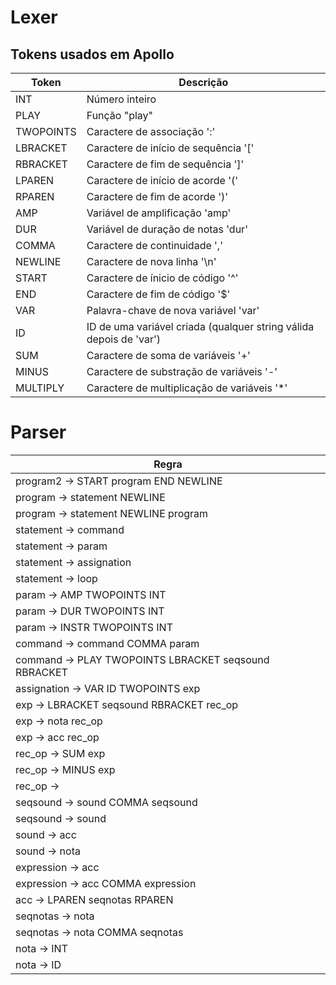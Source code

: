 # Lexer

## Tokens usados em Apollo

| Token | Descrição  |
|---|---|
| INT | Número inteiro  |
| PLAY | Função "play"  |
| TWOPOINTS | Caractere de associação ':'  |
| LBRACKET | Caractere de início de sequência '['  |
| RBRACKET | Caractere de fim de sequência ']'  |
| LPAREN | Caractere de início de acorde '('  |
| RPAREN | Caractere de fim de acorde ')'  |
| AMP | Variável de amplificação 'amp'  |
| DUR | Variável de duração de notas 'dur'  |
| COMMA | Caractere de continuidade ','  |
| NEWLINE | Caractere de nova linha '\n'  |
| START | Caractere de ínicio de código '^'  |
| END | Caractere de fim de código '$'  |
| VAR | Palavra-chave de nova variável 'var' |
| ID | ID de uma variável criada (qualquer string válida depois de 'var') |
| SUM | Caractere de soma de variáveis '+' |
| MINUS | Caractere de substração de variáveis '-'  |
| MULTIPLY | Caractere de multiplicação de variáveis '*'  |

# Parser

| Regra |
|---|
| program2 -> START program END NEWLINE |
| program -> statement NEWLINE |
| program -> statement NEWLINE program |
| statement -> command |
| statement -> param |
| statement -> assignation |
| statement -> loop |
| param -> AMP TWOPOINTS INT |
| param -> DUR TWOPOINTS INT |
| param -> INSTR TWOPOINTS INT |
| command -> command COMMA param |
| command -> PLAY TWOPOINTS LBRACKET seqsound RBRACKET |
| assignation -> VAR ID TWOPOINTS exp |
| exp -> LBRACKET seqsound RBRACKET rec_op |
| exp -> nota rec_op |
| exp -> acc rec_op |
| rec_op -> SUM exp |
| rec_op -> MINUS exp |
| rec_op -> |
| seqsound -> sound COMMA seqsound|
| seqsound -> sound |
| sound -> acc |
| sound -> nota |
| expression -> acc |
| expression -> acc COMMA expression |
| acc -> LPAREN seqnotas RPAREN |
| seqnotas -> nota |
| seqnotas -> nota COMMA seqnotas |
| nota -> INT |
| nota -> ID |